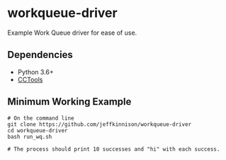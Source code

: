 # workqueue-driver
Example Work Queue driver for ease of use.

## Dependencies

- Python 3.6+
- [CCTools](https://ccl.cse.nd.edu/software/downloadfiles.php "CCTools Download Page")


## Minimum Working Example

```
# On the command line
git clone https://github.com/jeffkinnison/workqueue-driver
cd workqueue-driver
bash run_wq.sh

# The process should print 10 successes and "hi" with each success.
```
